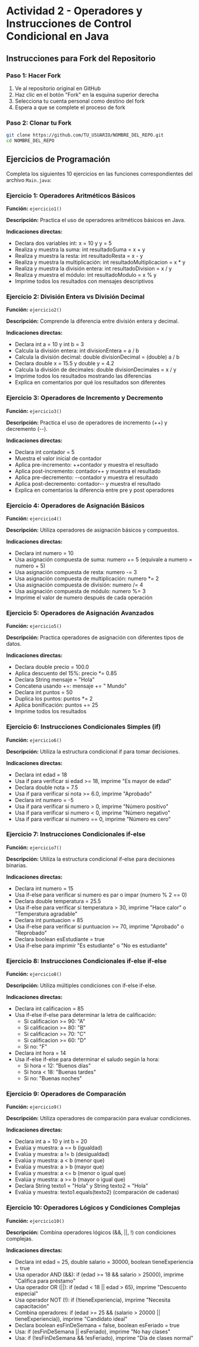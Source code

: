# Actividad 2 - Operadores y Instrucciones de Control Condicional en Java

## Instrucciones para Fork del Repositorio

### Paso 1: Hacer Fork
1. Ve al repositorio original en GitHub
2. Haz clic en el botón "Fork" en la esquina superior derecha
3. Selecciona tu cuenta personal como destino del fork
4. Espera a que se complete el proceso de fork

### Paso 2: Clonar tu Fork
```bash
git clone https://github.com/TU_USUARIO/NOMBRE_DEL_REPO.git
cd NOMBRE_DEL_REPO
```

## Ejercicios de Programación

Completa los siguientes 10 ejercicios en las funciones correspondientes del archivo `Main.java`:

### Ejercicio 1: Operadores Aritméticos Básicos
**Función:** `ejercicio1()`

**Descripción:** Practica el uso de operadores aritméticos básicos en Java.

**Indicaciones directas:**
- Declara dos variables int: x = 10 y y = 5
- Realiza y muestra la suma: int resultadoSuma = x + y
- Realiza y muestra la resta: int resultadoResta = x - y
- Realiza y muestra la multiplicación: int resultadoMultiplicacion = x * y
- Realiza y muestra la división entera: int resultadoDivision = x / y
- Realiza y muestra el módulo: int resultadoModulo = x % y
- Imprime todos los resultados con mensajes descriptivos

### Ejercicio 2: División Entera vs División Decimal
**Función:** `ejercicio2()`

**Descripción:** Comprende la diferencia entre división entera y decimal.

**Indicaciones directas:**
- Declara int a = 10 y int b = 3
- Calcula la división entera: int divisionEntera = a / b
- Calcula la división decimal: double divisionDecimal = (double) a / b
- Declara double x = 15.5 y double y = 4.2
- Calcula la división de decimales: double divisionDecimales = x / y
- Imprime todos los resultados mostrando las diferencias
- Explica en comentarios por qué los resultados son diferentes

### Ejercicio 3: Operadores de Incremento y Decremento
**Función:** `ejercicio3()`

**Descripción:** Practica el uso de operadores de incremento (++) y decremento (--).

**Indicaciones directas:**
- Declara int contador = 5
- Muestra el valor inicial de contador
- Aplica pre-incremento: ++contador y muestra el resultado
- Aplica post-incremento: contador++ y muestra el resultado
- Aplica pre-decremento: --contador y muestra el resultado
- Aplica post-decremento: contador-- y muestra el resultado
- Explica en comentarios la diferencia entre pre y post operadores

### Ejercicio 4: Operadores de Asignación Básicos
**Función:** `ejercicio4()`

**Descripción:** Utiliza operadores de asignación básicos y compuestos.

**Indicaciones directas:**
- Declara int numero = 10
- Usa asignación compuesta de suma: numero += 5 (equivale a numero = numero + 5)
- Usa asignación compuesta de resta: numero -= 3
- Usa asignación compuesta de multiplicación: numero *= 2
- Usa asignación compuesta de división: numero /= 4
- Usa asignación compuesta de módulo: numero %= 3
- Imprime el valor de numero después de cada operación

### Ejercicio 5: Operadores de Asignación Avanzados
**Función:** `ejercicio5()`

**Descripción:** Practica operadores de asignación con diferentes tipos de datos.

**Indicaciones directas:**
- Declara double precio = 100.0
- Aplica descuento del 15%: precio *= 0.85
- Declara String mensaje = "Hola"
- Concatena usando +=: mensaje += " Mundo"
- Declara int puntos = 50
- Duplica los puntos: puntos *= 2
- Aplica bonificación: puntos += 25
- Imprime todos los resultados

### Ejercicio 6: Instrucciones Condicionales Simples (if)
**Función:** `ejercicio6()`

**Descripción:** Utiliza la estructura condicional if para tomar decisiones.

**Indicaciones directas:**
- Declara int edad = 18
- Usa if para verificar si edad >= 18, imprime "Es mayor de edad"
- Declara double nota = 7.5
- Usa if para verificar si nota >= 6.0, imprime "Aprobado"
- Declara int numero = -5
- Usa if para verificar si numero > 0, imprime "Número positivo"
- Usa if para verificar si numero < 0, imprime "Número negativo"
- Usa if para verificar si numero == 0, imprime "Número es cero"

### Ejercicio 7: Instrucciones Condicionales if-else
**Función:** `ejercicio7()`

**Descripción:** Utiliza la estructura condicional if-else para decisiones binarias.

**Indicaciones directas:**
- Declara int numero = 15
- Usa if-else para verificar si numero es par o impar (numero % 2 == 0)
- Declara double temperatura = 25.5
- Usa if-else para verificar si temperatura > 30, imprime "Hace calor" o "Temperatura agradable"
- Declara int puntuacion = 85
- Usa if-else para verificar si puntuacion >= 70, imprime "Aprobado" o "Reprobado"
- Declara boolean esEstudiante = true
- Usa if-else para imprimir "Es estudiante" o "No es estudiante"

### Ejercicio 8: Instrucciones Condicionales if-else if-else
**Función:** `ejercicio8()`

**Descripción:** Utiliza múltiples condiciones con if-else if-else.

**Indicaciones directas:**
- Declara int calificacion = 85
- Usa if-else if-else para determinar la letra de calificación:
  - Si calificacion >= 90: "A"
  - Si calificacion >= 80: "B"
  - Si calificacion >= 70: "C"
  - Si calificacion >= 60: "D"
  - Si no: "F"
- Declara int hora = 14
- Usa if-else if-else para determinar el saludo según la hora:
  - Si hora < 12: "Buenos días"
  - Si hora < 18: "Buenas tardes"
  - Si no: "Buenas noches"

### Ejercicio 9: Operadores de Comparación
**Función:** `ejercicio9()`

**Descripción:** Utiliza operadores de comparación para evaluar condiciones.

**Indicaciones directas:**
- Declara int a = 10 y int b = 20
- Evalúa y muestra: a == b (igualdad)
- Evalúa y muestra: a != b (desigualdad)
- Evalúa y muestra: a < b (menor que)
- Evalúa y muestra: a > b (mayor que)
- Evalúa y muestra: a <= b (menor o igual que)
- Evalúa y muestra: a >= b (mayor o igual que)
- Declara String texto1 = "Hola" y String texto2 = "Hola"
- Evalúa y muestra: texto1.equals(texto2) (comparación de cadenas)

### Ejercicio 10: Operadores Lógicos y Condiciones Complejas
**Función:** `ejercicio10()`

**Descripción:** Combina operadores lógicos (&&, ||, !) con condiciones complejas.

**Indicaciones directas:**
- Declara int edad = 25, double salario = 30000, boolean tieneExperiencia = true
- Usa operador AND (&&): if (edad >= 18 && salario > 25000), imprime "Califica para préstamo"
- Usa operador OR (||): if (edad < 18 || edad > 65), imprime "Descuento especial"
- Usa operador NOT (!): if (!tieneExperiencia), imprime "Necesita capacitación"
- Combina operadores: if (edad >= 25 && (salario > 20000 || tieneExperiencia)), imprime "Candidato ideal"
- Declara boolean esFinDeSemana = false, boolean esFeriado = true
- Usa: if (esFinDeSemana || esFeriado), imprime "No hay clases"
- Usa: if (!esFinDeSemana && !esFeriado), imprime "Día de clases normal"

